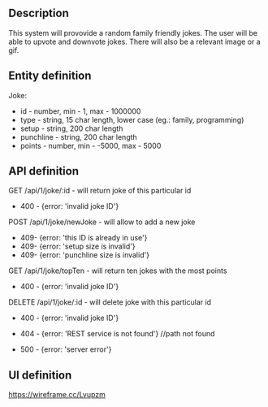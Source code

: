 ## Description

This system will provovide a random family friendly jokes. The user will be able to upvote and downvote jokes. There will also be a relevant image or a gif.

## Entity definition
Joke:
- id - number, min - 1, max - 1000000
- type - string, 15 char length, lower case (eg.: family, programming)
- setup - string, 200 char length
- punchline - string, 200 char length
- points - number, min - -5000, max - 5000


## API definition

GET /api/1/joke/:id - will return joke of this particular id
- 400 - {error: 'invalid joke ID'}

POST /api/1/joke/newJoke - will allow to add a new joke
- 409- {error: 'this ID is already in use'}
- 409- {error: 'setup size is invalid'}
- 409- {error: 'punchline size is invalid'}

GET /api/1/joke/topTen - will return ten jokes with the most points
- 400 - {error: 'invalid joke ID'}

DELETE /api/1/joke/:id - will delete joke with this particular id
- 400 - {error: 'invalid joke ID'}


- 404 - {error: 'REST service is not found'} //path not found
- 500 - {error: 'server error'}


## UI definition

https://wireframe.cc/Lvupzm
